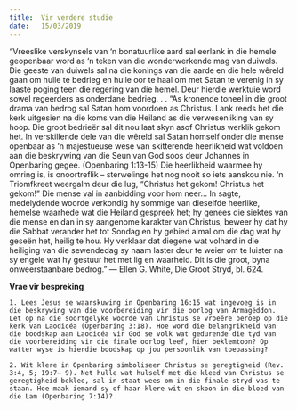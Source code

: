 ```yaml
---
title:  Vir verdere studie
date:   15/03/2019
---
```


“Vreeslike verskynsels van ‘n bonatuurlike aard sal eerlank in die hemele geopenbaar word as ‘n teken van die wonderwerkende mag van duiwels. Die geeste van duiwels sal na die konings van die aarde en die hele wêreld gaan om hulle te bedrieg en hulle oor te haal om met Satan te verenig in sy laaste poging teen die regering van die hemel. Deur hierdie werktuie word sowel regeerders as onderdane bedrieg. . . “As kronende toneel in die groot drama van bedrog sal Satan hom voordoen as Christus. Lank reeds het die kerk uitgesien na die koms van die Heiland as die verwesenliking van sy hoop. Die groot bedrieër sal dit nou laat skyn asof Christus werklik gekom het. In verskillende dele van die wêreld sal Satan homself onder die mense openbaar as ‘n majestueuse wese van skitterende heerlikheid wat voldoen aan die beskrywing van die Seun van God soos deur Johannes in Openbaring gegee. (Openbaring 1:13-15) Die heerlikheid waarmee hy omring is, is onoortreflik – sterwelinge het nog nooit so iets aanskou nie. ‘n Triomfkreet weergalm deur die lug, “Christus het gekom! Christus het gekom!” Die mense val in aanbidding voor hom neer... In sagte, medelydende woorde verkondig hy sommige van dieselfde heerlike, hemelse waarhede wat die Heiland gespreek het; hy genees die siektes van die mense en dan in sy aangenome karakter van Christus, beweer hy dat hy die Sabbat verander het tot Sondag en hy gebied almal om die dag wat hy geseën het, heilig te hou. Hy verklaar dat diegene wat volhard in die heiliging van die sewendedag sy naam laster deur te weier om te luister na sy engele wat hy gestuur het met lig en waarheid. Dit is die groot, byna onweerstaanbare bedrog.” — Ellen G. White, Die Groot Stryd, bl. 624. 

**Vrae vir bespreking** 

`1. Lees Jesus se waarskuwing in Openbaring 16:15 wat ingevoeg is in die beskrywing van die voorbereiding vir die oorlog van Armagéddon. Let op na die soortgelyke woorde van Christus se vroeëre beroep op die kerk van Laodicéa (Openbaring 3:18). Hoe word die belangrikheid van die boodskap aan Laodicéa vir God se volk wat gedurende die tyd van die voorbereiding vir die finale oorlog leef, hier beklemtoon? Op watter wyse is hierdie boodskap op jou persoonlik van toepassing?` 

`2. Wit klere in Openbaring simboliseer Christus se geregtigheid (Rev. 3:4, 5; 19:7– 9). Net hulle wat hulself met die kleed van Christus se geregtigheid beklee, sal in staat wees om in die finale stryd vas te staan. Hoe maak iemand sy of haar klere wit en skoon in die bloed van die Lam (Openbaring 7:14)?` 